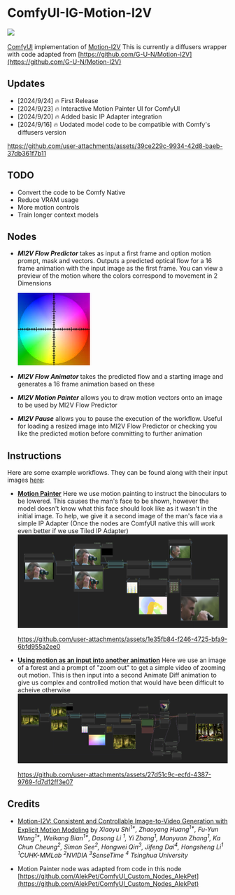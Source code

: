 # ComfyUI-IG-Motion-I2V
<a href='https://xiaoyushi97.github.io/Motion-I2V/'><img src='https://img.shields.io/badge/Project-Page-green'></a> 

[ComfyUI](https://github.com/comfyanonymous/ComfyUI) implementation of [Motion-I2V](https://xiaoyushi97.github.io/Motion-I2V/)
This is currently a diffusers wrapper with code adapted from [https://github.com/G-U-N/Motion-I2V](https://github.com/G-U-N/Motion-I2V)
## Updates
- [2024/9/24] 🔥 First Release
- [2024/9/23] 🔥 Interactive Motion Painter UI for ComfyUI
- [2024/9/20] 🔥 Added basic IP Adapter integration
- [2024/9/16] 🔥 Uodated model code to be compatible with Comfy's diffusers version

https://github.com/user-attachments/assets/39ce229c-9934-42d8-baeb-37db361f7b11

## TODO
- Convert the code to be Comfy Native
- Reduce VRAM usage
- More motion controls
- Train longer context models

## Nodes
- ***MI2V Flow Predictor*** takes as input a first frame and option motion prompt, mask and vectors. Outputs a predicted optical flow for a 16 frame animation with the input image as the first frame. You can view a preview of the motion where the colors correspond to movement in 2 Dimensions

  ![colors](assets/colors.jpg)
- ***MI2V Flow Animator*** takes the predicted flow and a starting image and generates a 16 frame animation based on these
- ***MI2V Motion Painter*** allows you to draw motion vectors onto an image to be used by MI2V Flow Predictor
- ***MI2V Pause*** allows you to pause the execution of the workflow. Useful for loading a resized image into MI2V Flow Predictor or checking you like the predicted motion before committing to further animation

## Instructions
Here are some example workflows. They can be found along with their input images [here](examples):
- **[Motion Painter](examples/MI2V-Painter.json)** Here we use motion painting to instruct the binoculars to be lowered. This causes the man's face to be shown, however the model doesn't know what this face should look like as it wasn't in the initial image. To help, we give it a second image of the man's face via a simple IP Adapter (Once the nodes are ComfyUI native this will work even better if we use Tiled IP Adapter)
![arch](assets/screenshot1.png)

  https://github.com/user-attachments/assets/1e35fb84-f246-4725-bfa9-6bfd955a2ee0


- **[Using motion as an input into another animation](examples/MI2V-to-ADLCM.json)** Here we use an image of a forest and a prompt of "zoom out" to get a simple video of zooming out motion. This is then input into a second Animate Diff animation to give us complex and controlled motion that would have been difficult to acheive otherwise 
![arch](assets/screenshot2.png)

  https://github.com/user-attachments/assets/27d51c9c-ecfd-4387-9769-fd7d12ff3e07


## Credits
- [Motion-I2V: Consistent and Controllable Image-to-Video Generation with Explicit Motion Modeling](https://arxiv.org/abs/2401.15977)
by *Xiaoyu Shi<sup>1\*</sup>, Zhaoyang Huang<sup>1\*</sup>, Fu-Yun Wang<sup>1\*</sup>, Weikang Bian<sup>1\*</sup>, Dasong Li <sup>1</sup>, Yi Zhang<sup>1</sup>, Manyuan Zhang<sup>1</sup>, Ka Chun Cheung<sup>2</sup>, Simon See<sup>2</sup>, Hongwei Qin<sup>3</sup>, Jifeng Dai<sup>4</sup>, Hongsheng Li<sup>1</sup>* *<sup>1</sup>CUHK-MMLab   <sup>2</sup>NVIDIA   <sup>3</sup>SenseTime  <sup>4</sup>  Tsinghua University*
</div>

- Motion Painter node was adapted from code in this node [https://github.com/AlekPet/ComfyUI_Custom_Nodes_AlekPet](https://github.com/AlekPet/ComfyUI_Custom_Nodes_AlekPet)
